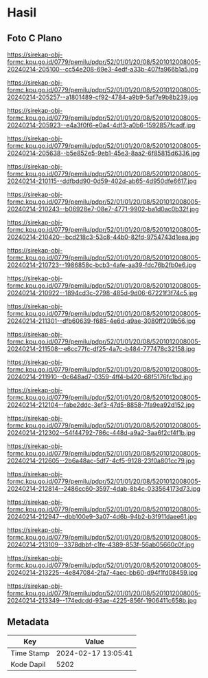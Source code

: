 # Hasil

## Foto C Plano

https://sirekap-obj-formc.kpu.go.id/0779/pemilu/pdpr/52/01/01/20/08/5201012008005-20240214-205100--cc54e208-69e3-4edf-a33b-407fa966b1a5.jpg

https://sirekap-obj-formc.kpu.go.id/0779/pemilu/pdpr/52/01/01/20/08/5201012008005-20240214-205257--a1801489-cf92-4784-a9b9-5af7e9b8b239.jpg

https://sirekap-obj-formc.kpu.go.id/0779/pemilu/pdpr/52/01/01/20/08/5201012008005-20240214-205923--e4a3f0f6-e0a4-4df3-a0b6-1592857fcadf.jpg

https://sirekap-obj-formc.kpu.go.id/0779/pemilu/pdpr/52/01/01/20/08/5201012008005-20240214-205638--b5e852e5-9eb1-45e3-8aa2-6f85815d6336.jpg

https://sirekap-obj-formc.kpu.go.id/0779/pemilu/pdpr/52/01/01/20/08/5201012008005-20240214-210115--ddfbdd90-0d59-402d-ab65-4d950dfe6617.jpg

https://sirekap-obj-formc.kpu.go.id/0779/pemilu/pdpr/52/01/01/20/08/5201012008005-20240214-210243--b06928e7-08e7-4771-9902-ba1d0ac0b32f.jpg

https://sirekap-obj-formc.kpu.go.id/0779/pemilu/pdpr/52/01/01/20/08/5201012008005-20240214-210420--bcd218c3-53c8-44b0-82fd-9754743d1eea.jpg

https://sirekap-obj-formc.kpu.go.id/0779/pemilu/pdpr/52/01/01/20/08/5201012008005-20240214-210723--1986858c-bcb3-4afe-aa39-fdc76b2fb0e6.jpg

https://sirekap-obj-formc.kpu.go.id/0779/pemilu/pdpr/52/01/01/20/08/5201012008005-20240214-210922--1894cd3c-2798-485d-9d06-67221f3f74c5.jpg

https://sirekap-obj-formc.kpu.go.id/0779/pemilu/pdpr/52/01/01/20/08/5201012008005-20240214-211301--dfb60639-f685-4e6d-a9ae-3080ff209b56.jpg

https://sirekap-obj-formc.kpu.go.id/0779/pemilu/pdpr/52/01/01/20/08/5201012008005-20240214-211508--e6cc77fc-df25-4a7c-b484-777478c32158.jpg

https://sirekap-obj-formc.kpu.go.id/0779/pemilu/pdpr/52/01/01/20/08/5201012008005-20240214-211910--0c648ad7-0359-4ff4-b420-68f5176fc1bd.jpg

https://sirekap-obj-formc.kpu.go.id/0779/pemilu/pdpr/52/01/01/20/08/5201012008005-20240214-212104--fabe2ddc-3ef3-47d5-8858-7fa9ea92d152.jpg

https://sirekap-obj-formc.kpu.go.id/0779/pemilu/pdpr/52/01/01/20/08/5201012008005-20240214-212302--54f44792-786c-448d-a9a2-3aa6f2cf4f1b.jpg

https://sirekap-obj-formc.kpu.go.id/0779/pemilu/pdpr/52/01/01/20/08/5201012008005-20240214-212605--2b6a48ac-5df7-4cf5-9128-23f0a801cc79.jpg

https://sirekap-obj-formc.kpu.go.id/0779/pemilu/pdpr/52/01/01/20/08/5201012008005-20240214-212814--2486cc60-3597-4dab-8b4c-033564173d73.jpg

https://sirekap-obj-formc.kpu.go.id/0779/pemilu/pdpr/52/01/01/20/08/5201012008005-20240214-212947--dbb100e9-3a07-4d6b-94b2-b3f911daee61.jpg

https://sirekap-obj-formc.kpu.go.id/0779/pemilu/pdpr/52/01/01/20/08/5201012008005-20240214-213109--3378dbbf-c1fe-4389-853f-56ab05660c0f.jpg

https://sirekap-obj-formc.kpu.go.id/0779/pemilu/pdpr/52/01/01/20/08/5201012008005-20240214-213225--4e847084-2fa7-4aec-bb60-d94f1fd08459.jpg

https://sirekap-obj-formc.kpu.go.id/0779/pemilu/pdpr/52/01/01/20/08/5201012008005-20240214-213349--174edcdd-93ae-4225-856f-1906411c658b.jpg


## Metadata

| Key        | Value               |
| ---------- | ------------------- |
| Time Stamp | 2024-02-17 13:05:41 |
| Kode Dapil | 5202                |



